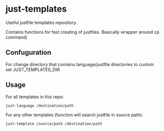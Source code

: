 # just-templates
Useful justfile templates repository.

Contains functions for fast creating of justfiles.
Basically wrapper around cp command)

## Confuguration
For change directory that contains language/justfile directories
to custom set JUST_TEMPLATES_DIR

## Usage
For all templates in this repo:
```zsh
just-language /destination/path
```
For any other templates (function will search justfile in source path):
```zsh
just-template /source/path /destination/path
```
